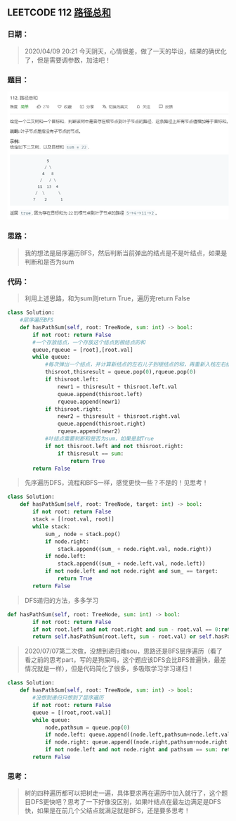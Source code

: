 ## LEETCODE 112 [路径总和](https://leetcode-cn.com/problems/path-sum/)

### 日期：

> 2020/04/09 20:21 今天阴天，心情很差，做了一天的毕设，结果的确优化了，但是需要调参数，加油吧！

### 题目：

![text](https://github.com/zjuzhfbloodz/LeetCode/blob/master/questions/0112.png?raw=true)

### 思路：

> 我的想法是层序遍历BFS，然后判断当前弹出的结点是不是叶结点，如果是判断和是否为sum
### 代码：

> 利用上述思路，和为sum则return True，遍历完return False

```python
class Solution:
    #层序遍历BFS
    def hasPathSum(self, root: TreeNode, sum: int) -> bool:
        if not root: return False
        #一个存放结点，一个存放这个结点到根结点的和
        queue,rqueue = [root],[root.val]
        while queue:
            #每次弹出一个结点，并计算新结点的左右儿子到根结点的和，再重新入栈左右结点
            thisroot,thisresult = queue.pop(0),rqueue.pop(0)
            if thisroot.left:
                newr1 = thisresult + thisroot.left.val
                queue.append(thisroot.left)
                rqueue.append(newr1)
            if thisroot.right:
                newr2 = thisresult + thisroot.right.val
                queue.append(thisroot.right)
                rqueue.append(newr2)
            #叶结点需要判断和是否为sum，如果是就True
            if not thisroot.left and not thisroot.right:
                if thisresult == sum:
                    return True
        return False
```
> 先序遍历DFS，流程和BFS一样，感觉更快一些？不是的！见思考！
```python
class Solution:
    def hasPathSum(self, root: TreeNode, target: int) -> bool:
        if not root: return False
        stack = [(root.val, root)]
        while stack:
            sum_, node = stack.pop()
            if node.right:
                stack.append((sum_ + node.right.val, node.right))
            if node.left:
                stack.append((sum_ + node.left.val, node.left))
            if not node.left and not node.right and sum_ == target:
                return True
        return False
```
> DFS递归的方法，多多学习
```python
def hasPathSum(self, root: TreeNode, sum: int) -> bool:
        if not root: return False
        if not root.left and not root.right and sum - root.val == 0:return True
        return self.hasPathSum(root.left, sum - root.val) or self.hasPathSum(root.right, sum - root.val)
```
> 2020/07/07第二次做，没想到递归难sou，思路还是BFS层序遍历（看了看之前的思考part，写的是狗屎吗，这个题应该DFS会比BFS普遍快，最差情况就是一样），但是代码简化了很多，多吸取学习学习递归！
```python
class Solution:
    def hasPathSum(self, root: TreeNode, sum: int) -> bool:
        #没想到递归只想到了层序遍历
        if not root: return False
        queue = [(root,root.val)]
        while queue:
            node,pathsum = queue.pop(0)
            if node.left: queue.append((node.left,pathsum+node.left.val))
            if node.right: queue.append((node.right,pathsum+node.right.val))
            if not node.left and not node.right and pathsum == sum: return True
        return False
```
### 思考：

> 树的四种遍历都可以把树走一遍，具体要求再在遍历中加入就行了，这个题目DFS更快吧？思考了一下好像没区别，如果叶结点在最左边满足是DFS快，如果是在前几个父结点就满足就是BFS，还是要多思考！
